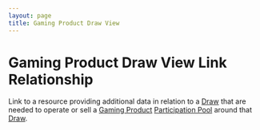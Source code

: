 ```yaml
---
layout: page
title: Gaming Product Draw View
---
```


# Gaming Product Draw View Link Relationship

Link to a resource providing additional data in relation to a [Draw](../concepts/draw) that are needed to operate or sell a [Gaming Product](../concept) [Participation Pool](../concepts/participation-pool) around that [Draw](../concepts/draw).
